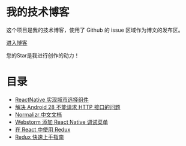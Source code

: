 # 我的技术博客

这个项目是我的技术博客，使用了 Github 的 issue 区域作为博文的发布区。

[进入博客](https://github.com/collinxz-coder/blog/issues)

您的Star是我进行创作的动力！

# 目录
- [ReactNative 实现城市选择组件](https://github.com/collinxz-coder/blog/issues/6)
- [解决 Android 28 不能请求 HTTP 接口的问题](https://github.com/collinxz-coder/blog/issues/5)
- [Normalizr 中文文档](https://github.com/collinxz-coder/blog/issues/4)
- [Webstorm 添加 React Native 调试菜单](https://github.com/collinxz-coder/blog/issues/3)
- [在 React 中使用 Redux](https://github.com/collinxz-coder/blog/issues/2)
- [Redux 快速上手指南](https://github.com/collinxz-coder/blog/issues/1)
